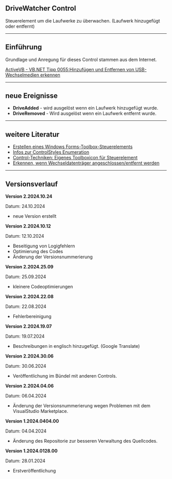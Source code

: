 ## DriveWatcher Control

Steuerelement um die Laufwerke zu überwachen. (Laufwerk hinzugefügt oder entfernt)

---

## Einführung

Grundlage und Anregung für dieses Control stammen aus dem Internet.

[ActiveVB - VB.NET Tipp 0055:Hinzufügen und Entfernen von USB-Wechselmedien erkennen](http://www.activevb.de/tipps/vbnettipps/tipp0055.html)

---

## neue Ereignisse

- **DriveAdded** - wird ausgelöst wenn ein Laufwerk hinzugefügt wurde.
- **DriveRemoved** - Wird ausgelöst wenn ein Laufwerk entfernt wurde.

---

## weitere Literatur

- [Erstellen eines Windows Forms-Toolbox-Steuerelements](https://docs.microsoft.com/de-de/visualstudio/extensibility/creating-a-windows-forms-toolbox-control?view=vs-2022)
- [Infos zur ControlStyles Enumeration](https://learn.microsoft.com/de-de/dotnet/api/system.windows.forms.controlstyles?redirectedfrom=MSDN&view=netframework-4.7.2)
- [Control-Techniken: Eigenes Toolboxicon für Steuerelement](https://www.vb-paradise.de/index.php/Thread/123746-Control-Techniken-Eigenes-Toolboxicon-f%C3%BCr-Steuerelement/)
- [Erkennen, wenn Wechseldatenträger angeschlossen/entfernt werden](https://www.vbarchiv.net/tipps/tipp_1928-erkennen-wenn-wechseldatentraeger-angeschlossen-entfernt-werden.html)

---

## Versionsverlauf

**Version 2.2024.10.24**

Datum: 24.10.2024 

- neue Version erstellt

**Version 2.2024.10.12**

Datum: 12.10.2024

- Beseitigung von Logigfehlern
- Optimierung des Codes
- Änderung der Versionsnummerierung

**Version 2.2024.25.09**

Datum: 25.09.2024

- kleinere Codeoptimierungen

**Version 2.2024.22.08**

Datum: 22.08.2024

- Fehlerbereinigung

**Version 2.2024.19.07**

Datum: 19.07.2024

- Beschreibungen in englisch hinzugefügt. (Google Translate)

**Version 2.2024.30.06**

Datum: 30.06.2024

- Veröffentlichung im Bündel mit anderen Controls.

**Version 2.2024.04.06**

Datum: 06.04.2024

- Änderung der Versionsnummerierung wegen Problemen mit dem VisualStudio Marketplace.

**Version 1.2024.0404.00**

Datum: 04.04.2024

- Änderung des Repositorie zur besseren Verwaltung des Quellcodes.

**Version 1.2024.0128.00**

Datum: 28.01.2024
 
- Erstveröffentlichung

